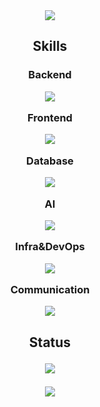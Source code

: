 

<div align="center">
  <img src="https://capsule-render.vercel.app/api?type=waving&color=gradient&customColorList=22&height=200&section=header&text=Jaemoon's%20Github&animation=fadeIn&fontSize=50&fontColor=ffffff&fontAlignY=38" />
</div>
<div align="center">
  <p><h2>Skills</b></p>
  <p><h3>Backend</b></p>
  <p align="center">
    <img src="https://skillicons.dev/icons?i=java,spring,python,fastapi,express&theme=light" />
  </p>
  <p><b>Frontend</b></p>
  <p align="center">
    <img src="https://skillicons.dev/icons?i=html,css,js,vue,react,nextjs&theme=light" />
  </p>
  <p><b>Database</b></p>
  <p align="center">
    <img src="https://skillicons.dev/icons?i=mysql,mongo,redis,firebase&theme=light" />
  </p>
  <p><b>AI</b></p>
  <p align="center">
    <img src="https://skillicons.dev/icons?i=tensorflow,opencv&theme=light" />
  </p>
  <p><b>Infra&DevOps</b></p>
  <p align="center">
    <img src="https://skillicons.dev/icons?i=aws,ubuntu,docker,nginx,rabbitmq&theme=light" />
  </p>
  <p><b>Communication</b></p>
  <p align="center">
    <img src="https://skillicons.dev/icons?i=git,gitlab,figma,discord,notion,postman&theme=light" />
  </p>
</div>

<div align="center">
  <p><h2>Status</b></p>
  <p>
    <img src="https://github-readme-stats.vercel.app/api?username=jaemoon99&show_icons=true" />
  </p>
</div>
<div align="center">
  <img src="https://capsule-render.vercel.app/api?type=waving&color=gradient&customColorList=22&height=200&section=footer" />
</div>
